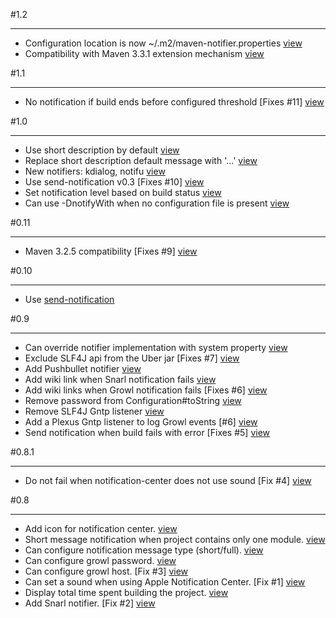 #1.2
***

- Configuration location is now ~/.m2/maven-notifier.properties [view](http://github.com/jcgay/maven-notifier/commit/86ba7057adf1f148107b25f7fc2e6a6567a97e57)
- Compatibility with Maven 3.3.1 extension mechanism [view](http://github.com/jcgay/maven-notifier/commit/258d769c42e3531c0f45281c3ae6f8457595d922)

#1.1
***

- No notification if build ends before configured threshold [Fixes #11] [view](http://github.com/jcgay/maven-notifier/commit/9b513b5)

#1.0
***

- Use short description by default [view](http://github.com/jcgay/maven-notifier/commit/6be9df9bec4bfa043f60b5bd0df4154f22eda70c)  
- Replace short description default message with '...' [view](http://github.com/jcgay/maven-notifier/commit/eb89d89359bbc867739bd2255c58b9b6db462e83)  
- New notifiers: kdialog, notifu [view](http://github.com/jcgay/maven-notifier/commit/9eb59c48a29821f4f2e83b77e680dc263297cbad)
- Use send-notification v0.3 [Fixes #10] [view](http://github.com/jcgay/maven-notifier/commit/9eb59c48a29821f4f2e83b77e680dc263297cbad)  
- Set notification level based on build status [view](http://github.com/jcgay/maven-notifier/commit/8690f63b7f16bd39fa7aa17689ef245563ccd22f)  
- Can use -DnotifyWith when no configuration file is present [view](http://github.com/jcgay/maven-notifier/commit/eb9b1f0dbc81cd1ca2951b59db699b3b020c785f)  

#0.11
***

- Maven 3.2.5 compatibility [Fixes #9] [view](http://github.com/jcgay/maven-notifier/commit/d2c17389117167b64154859ab7bf2b80895f9b24)

#0.10
***

- Use [send-notification](https://github.com/jcgay/send-notification)

#0.9
***

- Can override notifier implementation with system property [view](http://github.com/jcgay/maven-notifier/commit/9096f4472d6ea939e4fab28e5fc2f8f874cbd3ea)  
- Exclude SLF4J api from the Uber jar [Fixes #7] [view](http://github.com/jcgay/maven-notifier/commit/7df6bc9006eb6c1bfef62fcbd45bb1e3dab76150)  
- Add Pushbullet notifier [view](http://github.com/jcgay/maven-notifier/commit/a19ea22af668af6c4feed2fd18ce804a0f942914)  
- Add wiki link when Snarl notification fails [view](http://github.com/jcgay/maven-notifier/commit/b12b344482513f6a58da90fd3941595ec77e6ed4)  
- Add wiki links when Growl notification fails [Fixes #6] [view](http://github.com/jcgay/maven-notifier/commit/77ba7213077d2dc7270c2ead7ad9924476e09474)  
- Remove password from Configuration#toString [view](http://github.com/jcgay/maven-notifier/commit/2df057c68ea2ecbfeb82c3c6cffdcbfe713d905a)  
- Remove SLF4J Gntp listener [view](http://github.com/jcgay/maven-notifier/commit/916932911a2973c5bd64d62f913738567d06301d)  
- Add a Plexus Gntp listener to log Growl events [#6] [view](http://github.com/jcgay/maven-notifier/commit/fadc1eb4a793665e3b1d64052deb2d31a3123d1f)  
- Send notification when build fails with error [Fixes #5] [view](http://github.com/jcgay/maven-notifier/commit/25dc1055d905ffe409a7401cdfe0a9ae6f5e2cc3)    

#0.8.1
***

- Do not fail when notification-center does not use sound [Fix #4] [view](http://github.com/jcgay/maven-notifier/commit/2e7c08adfe1edaabb1d5ef6c8f79d3779dc816d9)  

#0.8
***

- Add icon for notification center. [view](http://github.com/jcgay/maven-notifier/commit/91dcab8678b3cab6d19635a3b564a8b432b2282c)  
- Short message notification when project contains only one module. [view](http://github.com/jcgay/maven-notifier/commit/d8f267df1b8ee2ba7f6d3337631c57fa8c034507)  
- Can configure notification message type (short/full). [view](http://github.com/jcgay/maven-notifier/commit/f7467c5ca840b40ed9ef7c19196036de04a9117d)  
- Can configure growl password. [view](http://github.com/jcgay/maven-notifier/commit/7d06186e3254b31370e986fcd83be0155998b8a6)  
- Can configure growl host. [Fix #3] [view](http://github.com/jcgay/maven-notifier/commit/d168f2c080456574c72a269c8633d1e1cc3883a9)  
- Can set a sound when using Apple Notification Center. [Fix #1] [view](http://github.com/jcgay/maven-notifier/commit/0a8e12a3c3d41c9d4963053a562ee0188f2210cd)  
- Display total time spent building the project. [view](http://github.com/jcgay/maven-notifier/commit/639a63203d2bd07f1178348200a4bd69351ebf3f)  
- Add Snarl notifier. [Fix #2] [view](http://github.com/jcgay/maven-notifier/commit/139cc7b345e11f9085b4c8637d55baf7d58442b6)  
